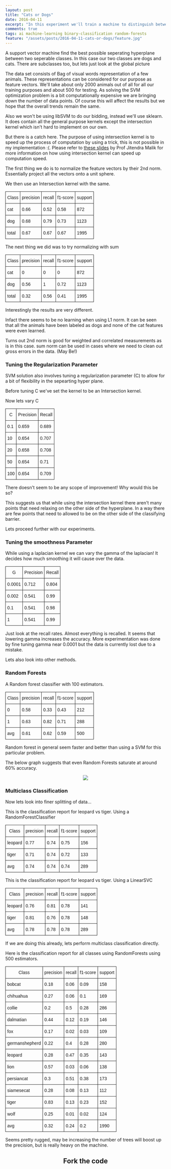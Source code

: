 ```yaml
---
layout: post
title: "Cats or Dogs"
date: 2016-04-11
excerpt: "In this experiment we'll train a machine to distinguish between cats and dogs. We'll be using Support vector machines for the same."
comments: true
tags: ai machine-learning binary-classification random-forests
feature: "/assets/posts/2016-04-11-cats-or-dogs/feature.jpg"
---
```


<!-- +++++ Post +++++ -->

<p>
A support vector machine find the best possible seperating hyperplane between two seperable classes.
In this case our two classes are dogs and cats. There are subclasses too, but lets just look at the global picture
</p>

<p>
The data set consists of Bag of visual words representation of a few animals. These representations can be considered for our purpose as feature vectors. We'll take about only 2000 animals out of all for all our training purposes and about 500 for testing. As solving the SVM optimization problem is a bit computationally expensive we are bringing down the number of data points. Of course this will affect the results but we hope that the overall trends remain the same.

</p>
<p>
Also we won't be using libSVM to do our bidding, instead we'll use sklearn. It does contain all the general purpose kernels except the intersection kernel which isn't hard to implement on our own.
</p>
<p>
But there is a catch here. The purpose of using intersection kernel is to speed up the process of computation by using a trick, this is not possible in my implementation :(. Please refer to <a href="https://web.stanford.edu/group/mmds/slides2008/malik.pdf" target="_blank">these slides</a> by Prof Jitendra Malik for more information on how using intersection kernel can speed up computation speed.
</p>

<p>The first thing we do is to normalize the feature vectors by their 2nd norm. Essentially project all the vectors onto a unit sphere.

<p>
We then use an Intersection kernel with the same.
</p>
<center>
<style type="text/css">
.tg  {border-collapse:collapse;border-spacing:0;}
.tg td{font-family:Arial, sans-serif;font-size:14px;padding:10px 5px;border-style:solid;border-width:1px;overflow:hidden;word-break:normal;}
.tg th{font-family:Arial, sans-serif;font-size:14px;font-weight:normal;padding:10px 5px;border-style:solid;border-width:1px;overflow:hidden;word-break:normal;}
.tg .tg-yw4l{vertical-align:top}
</style>
<table class="tg">
<tr>
<th class="tg-yw4l">Class</th>
<th class="tg-yw4l">precision</th>
<th class="tg-yw4l">recall</th>
<th class="tg-yw4l">f1-score</th>
<th class="tg-yw4l">support</th>
</tr>
<tr>
<td class="tg-yw4l">cat</td>
<td class="tg-yw4l">0.66</td>
<td class="tg-yw4l">0.52</td>
<td class="tg-yw4l">0.58</td>
<td class="tg-yw4l">872</td>
</tr>
<tr>
<td class="tg-yw4l">dog</td>
<td class="tg-yw4l">0.68</td>
<td class="tg-yw4l">0.79</td>
<td class="tg-yw4l">0.73</td>
<td class="tg-yw4l">1123</td>
</tr>
<tr>
<td class="tg-yw4l">total</td>
<td class="tg-yw4l">0.67</td>
<td class="tg-yw4l">0.67</td>
<td class="tg-yw4l">0.67</td>
<td class="tg-yw4l">1995</td>
</tr>
</table>
</center>
<p>
The next thing we did was to try normalizing with sum
</p>
<center>
<style type="text/css">
.tg  {border-collapse:collapse;border-spacing:0;}
.tg td{font-family:Arial, sans-serif;font-size:14px;padding:10px 5px;border-style:solid;border-width:1px;overflow:hidden;word-break:normal;}
.tg th{font-family:Arial, sans-serif;font-size:14px;font-weight:normal;padding:10px 5px;border-style:solid;border-width:1px;overflow:hidden;word-break:normal;}
.tg .tg-yw4l{vertical-align:top}
</style>
<table class="tg">
<tr>
<th class="tg-yw4l">Class</th>
<th class="tg-yw4l">precision</th>
<th class="tg-yw4l">recall</th>
<th class="tg-yw4l">f1-score</th>
<th class="tg-yw4l">support</th>
</tr>
<tr>
<td class="tg-yw4l">cat</td>
<td class="tg-yw4l">0</td>
<td class="tg-yw4l">0</td>
<td class="tg-yw4l">0</td>
<td class="tg-yw4l">872</td>
</tr>
<tr>
<td class="tg-yw4l">dog</td>
<td class="tg-yw4l">0.56</td>
<td class="tg-yw4l">1</td>
<td class="tg-yw4l">0.72</td>
<td class="tg-yw4l">1123</td>
</tr>
<tr>
<td class="tg-yw4l">total</td>
<td class="tg-yw4l">0.32</td>
<td class="tg-yw4l">0.56</td>
<td class="tg-yw4l">0.41</td>
<td class="tg-yw4l">1995</td>
</tr>
</table>
</center>
<p>
Interestingly the results are very different.
</p>
<p>Infact there seems to be no learning when using L1 norm. It can be seen that all the animals have been labeled as dogs and none of the cat features were even learned.
<p>
Turns out 2nd norm is good for weighted and correlated measurements as is in this case. sum norm can be used in cases where we need to clean out gross errors in the data. (May Be!)
</p>
<h3> Tuning the Regularization Parameter </h3>
<p>
SVM solution also involves tuning a regularization parameter (C) to allow for a bit of flexibility in the sepearting hyper plane.
</p>
<p>
Before tuning C we've set the kernel to be an Intersection kernel.
</p>
<p>
Now lets vary C

<center>
<style type="text/css">
.tg  {border-collapse:collapse;border-spacing:0;}
.tg td{font-family:Arial, sans-serif;font-size:14px;padding:10px 5px;border-style:solid;border-width:1px;overflow:hidden;word-break:normal;}
.tg th{font-family:Arial, sans-serif;font-size:14px;font-weight:normal;padding:10px 5px;border-style:solid;border-width:1px;overflow:hidden;word-break:normal;}
.tg .tg-yw4l{vertical-align:top}
</style>
<table class="tg">
<tr>
<th class="tg-yw4l">C</th>
<th class="tg-yw4l">Precision</th>
<th class="tg-yw4l">Recall</th>
</tr>

<tr>
<td class="tg-yw4l">0.1</td>
<td class="tg-yw4l">0.659</td>
<td class="tg-yw4l">0.689</td>
</tr>
<tr>
<td class="tg-yw4l">10</td>
<td class="tg-yw4l">0.654</td>
<td class="tg-yw4l">0.707</td>
</tr>
<tr>
<td class="tg-yw4l">20</td>
<td class="tg-yw4l">0.658</td>
<td class="tg-yw4l">0.708</td>
</tr>
<tr>
<td class="tg-yw4l">50</td>
<td class="tg-yw4l">0.654</td>
<td class="tg-yw4l">0.71</td>
</tr>
<tr>
<td class="tg-yw4l">100</td>
<td class="tg-yw4l">0.654</td>
<td class="tg-yw4l">0.709</td>
</tr>
</table>
</center>
<p>
There doesn't seem to be any scope of improvement! Why would this be so?
<p>
This suggests us that while using the intersection kernel there aren't many points that need relaxing on the other side of the hyperplane. In a way there are few points that need to allowed to be on the other side of the classifying barrier.
</p>
<p>
Lets proceed further with our experiments.
<h3>Tuning the smoothness Parameter</h3>
<p>While using a laplacian kernel we can vary the gamma of the laplacian! It decides how much smoothing it will cause over the data.
<p>
<center>

<style type="text/css">
.tg  {border-collapse:collapse;border-spacing:0;}
.tg td{font-family:Arial, sans-serif;font-size:14px;padding:10px 5px;border-style:solid;border-width:1px;overflow:hidden;word-break:normal;}
.tg th{font-family:Arial, sans-serif;font-size:14px;font-weight:normal;padding:10px 5px;border-style:solid;border-width:1px;overflow:hidden;word-break:normal;}
.tg .tg-yw4l{vertical-align:top}
</style>
<table class="tg">
<tr>
<th class="tg-yw4l">G</th>
<th class="tg-yw4l">Precision</th>
<th class="tg-yw4l">Recall</th>
</tr>
<tr>
<td class="tg-yw4l">0.0001</td>
<td class="tg-yw4l">0.712</td>
<td class="tg-yw4l">0.804</td>
</tr>
<tr>
<td class="tg-yw4l">0.002</td>
<td class="tg-yw4l">0.541</td>
<td class="tg-yw4l">0.99</td>
</tr>
<tr>
<td class="tg-yw4l">0.1</td>
<td class="tg-yw4l">0.541</td>
<td class="tg-yw4l">0.98</td>
</tr>
<tr>
<td class="tg-yw4l">1</td>
<td class="tg-yw4l">0.541</td>
<td class="tg-yw4l">0.99</td>
</tr>
</table>

</center>
<p>Just look at the recall rates. Almost everything is recalled. It seems that lowering gamma increases the accuracy. More experimentation was done by fine tuning gamma near 0.0001 but the data is currently lost due to a mistake.
<p>Lets also look into other methods.

<h3> Random Forests</h3>
A Random forest classifier with 100 estimators.
<center>
<style type="text/css">
.tg  {border-collapse:collapse;border-spacing:0;}
.tg td{font-family:Arial, sans-serif;font-size:14px;padding:10px 5px;border-style:solid;border-width:1px;overflow:hidden;word-break:normal;}
.tg th{font-family:Arial, sans-serif;font-size:14px;font-weight:normal;padding:10px 5px;border-style:solid;border-width:1px;overflow:hidden;word-break:normal;}
.tg .tg-yw4l{vertical-align:top}
</style>
<table class="tg">
<tr>
<th class="tg-yw4l">Class</th>
<th class="tg-yw4l">precision</th>
<th class="tg-yw4l">recall</th>
<th class="tg-yw4l">f1-score</th>
<th class="tg-yw4l">support</th>
</tr>

<tr>
<td class="tg-yw4l">0</td>
<td class="tg-yw4l">0.58</td>
<td class="tg-yw4l">0.33</td>
<td class="tg-yw4l">0.43</td>
<td class="tg-yw4l">212</td>
</tr>
<tr>
<td class="tg-yw4l">1</td>
<td class="tg-yw4l">0.63</td>
<td class="tg-yw4l">0.82</td>
<td class="tg-yw4l">0.71</td>
<td class="tg-yw4l">288</td>
</tr>
<tr>
<td class="tg-yw4l">avg</td>
<td class="tg-yw4l">0.61</td>
<td class="tg-yw4l">0.62</td>
<td class="tg-yw4l">0.59</td>
<td class="tg-yw4l">500</td>
</tr>
</table>

</center>
<p>
Random forest in general seem faster and better than using a SVM for this particular problem.
<p>
The below graph suggests that even Random Forests saturate at around 60% accuracy.

<center><img src="{{site.url}}/assets/posts/2016-04-11-cats-or-dogs/RFC.png"></center>

<h3> Multiclass Classification</h3>
<p>
Now lets look into finer splitting of data...
<p>
This is the classification report for leopard vs tiger.
Using a RandomForestClassifier
<center>
<style type="text/css">
.tg  {border-collapse:collapse;border-spacing:0;}
.tg td{font-family:Arial, sans-serif;font-size:14px;padding:10px 5px;border-style:solid;border-width:1px;overflow:hidden;word-break:normal;}
.tg th{font-family:Arial, sans-serif;font-size:14px;font-weight:normal;padding:10px 5px;border-style:solid;border-width:1px;overflow:hidden;word-break:normal;}
.tg .tg-yw4l{vertical-align:top}
</style>
<table class="tg">
<tr>
<th class="tg-yw4l">Class</th>
<th class="tg-yw4l">precision</th>
<th class="tg-yw4l">recall</th>
<th class="tg-yw4l">f1-score</th>
<th class="tg-yw4l">support</th>
</tr>

<tr>
<td class="tg-yw4l">leopard</td>
<td class="tg-yw4l">0.77</td>
<td class="tg-yw4l">0.74</td>
<td class="tg-yw4l">0.75</td>
<td class="tg-yw4l">156</td>
</tr>
<tr>
<td class="tg-yw4l">tiger</td>
<td class="tg-yw4l">0.71</td>
<td class="tg-yw4l">0.74</td>
<td class="tg-yw4l">0.72</td>
<td class="tg-yw4l">133</td>
</tr>

<tr>
<td class="tg-yw4l">avg</td>
<td class="tg-yw4l">0.74</td>
<td class="tg-yw4l">0.74</td>
<td class="tg-yw4l">0.74</td>
<td class="tg-yw4l">289</td>
</tr>
</table>
</center>
<p>
This is the classification report for leopard vs tiger.
Using a LinearSVC
<center>
<style type="text/css">
.tg  {border-collapse:collapse;border-spacing:0;}
.tg td{font-family:Arial, sans-serif;font-size:14px;padding:10px 5px;border-style:solid;border-width:1px;overflow:hidden;word-break:normal;}
.tg th{font-family:Arial, sans-serif;font-size:14px;font-weight:normal;padding:10px 5px;border-style:solid;border-width:1px;overflow:hidden;word-break:normal;}
.tg .tg-yw4l{vertical-align:top}
</style>
<table class="tg">
<tr>
<th class="tg-yw4l">Class</th>
<th class="tg-yw4l">precision</th>
<th class="tg-yw4l">recall</th>
<th class="tg-yw4l">f1-score</th>
<th class="tg-yw4l">support</th>
</tr>

<tr>
<td class="tg-yw4l">leopard</td>
<td class="tg-yw4l">0.76</td>
<td class="tg-yw4l">0.81</td>
<td class="tg-yw4l">0.78</td>
<td class="tg-yw4l">141</td>
</tr>
<tr>
<td class="tg-yw4l">tiger</td>
<td class="tg-yw4l">0.81</td>
<td class="tg-yw4l">0.76</td>
<td class="tg-yw4l">0.78</td>
<td class="tg-yw4l">148</td>
</tr>

<tr>
<td class="tg-yw4l">avg</td>
<td class="tg-yw4l">0.78</td>
<td class="tg-yw4l">0.78</td>
<td class="tg-yw4l">0.78</td>
<td class="tg-yw4l">289</td>
</tr>
</table>
</center>

<p> If we are doing this already, lets perform multiclass classification directly.
<p>Here is the classification report for all classes using RandomForests using 500 estimators.
<center>

<style type="text/css">
.tg  {border-collapse:collapse;border-spacing:0;}
.tg td{font-family:Arial, sans-serif;font-size:14px;padding:10px 5px;border-style:solid;border-width:1px;overflow:hidden;word-break:normal;}
.tg th{font-family:Arial, sans-serif;font-size:14px;font-weight:normal;padding:10px 5px;border-style:solid;border-width:1px;overflow:hidden;word-break:normal;}
.tg .tg-yw4l{vertical-align:top}
</style>
<table class="tg">
<tr>
<th class="tg-yw4l">Class</th>
<th class="tg-yw4l">precision</th>
<th class="tg-yw4l">recall</th>
<th class="tg-yw4l">f1-score</th>
<th class="tg-yw4l">support</th>
</tr>

<tr>
<td class="tg-yw4l">bobcat</td>
<td class="tg-yw4l">0.18</td>
<td class="tg-yw4l">0.06</td>
<td class="tg-yw4l">0.09</td>
<td class="tg-yw4l">158</td>
</tr>
<tr>
<td class="tg-yw4l">chihuahua</td>
<td class="tg-yw4l">0.27</td>
<td class="tg-yw4l">0.06</td>
<td class="tg-yw4l">0.1</td>
<td class="tg-yw4l">169</td>
</tr>
<tr>
<td class="tg-yw4l">collie</td>
<td class="tg-yw4l">0.2</td>
<td class="tg-yw4l">0.5</td>
<td class="tg-yw4l">0.28</td>
<td class="tg-yw4l">286</td>
</tr>
<tr>
<td class="tg-yw4l">dalmatian</td>
<td class="tg-yw4l">0.44</td>
<td class="tg-yw4l">0.12</td>
<td class="tg-yw4l">0.19</td>
<td class="tg-yw4l">146</td>
</tr>
<tr>
<td class="tg-yw4l">fox</td>
<td class="tg-yw4l">0.17</td>
<td class="tg-yw4l">0.02</td>
<td class="tg-yw4l">0.03</td>
<td class="tg-yw4l">109</td>
</tr>
<tr>
<td class="tg-yw4l">germanshepherd</td>
<td class="tg-yw4l">0.22</td>
<td class="tg-yw4l">0.4</td>
<td class="tg-yw4l">0.28</td>
<td class="tg-yw4l">280</td>
</tr>
<tr>
<td class="tg-yw4l">leopard</td>
<td class="tg-yw4l">0.28</td>
<td class="tg-yw4l">0.47</td>
<td class="tg-yw4l">0.35</td>
<td class="tg-yw4l">143</td>
</tr>
<tr>
<td class="tg-yw4l">lion</td>
<td class="tg-yw4l">0.57</td>
<td class="tg-yw4l">0.03</td>
<td class="tg-yw4l">0.06</td>
<td class="tg-yw4l">138</td>
</tr>
<tr>
<td class="tg-yw4l">persiancat</td>
<td class="tg-yw4l">0.3</td>
<td class="tg-yw4l">0.51</td>
<td class="tg-yw4l">0.38</td>
<td class="tg-yw4l">173</td>
</tr>
<tr>
<td class="tg-yw4l">siamesecat</td>
<td class="tg-yw4l">0.28</td>
<td class="tg-yw4l">0.08</td>
<td class="tg-yw4l">0.13</td>
<td class="tg-yw4l">112</td>
</tr>
<tr>
<td class="tg-yw4l">tiger</td>
<td class="tg-yw4l">0.83</td>
<td class="tg-yw4l">0.13</td>
<td class="tg-yw4l">0.23</td>
<td class="tg-yw4l">152</td>
</tr>
<tr>
<td class="tg-yw4l">wolf</td>
<td class="tg-yw4l">0.25</td>
<td class="tg-yw4l">0.01</td>
<td class="tg-yw4l">0.02</td>
<td class="tg-yw4l">124</td>
</tr>

<tr>
<td class="tg-yw4l">avg</td>
<td class="tg-yw4l">0.32</td>
<td class="tg-yw4l">0.24</td>
<td class="tg-yw4l">0.2</td>
<td class="tg-yw4l">1990</td>
</tr>
</table>
</center>
<p>
Seems pretty rugged, may be increasing the number of trees will boost up the precision, but is really heavy on the machine.
<center>
<h2> Fork the code </h2>

<a href="https://github.com/ManikantaReddyD/Canine-Or-Feline" target="_blank"><i class="fa fa-3x fa-github"></i></a>
</center>